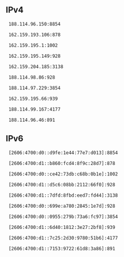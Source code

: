 ## IPv4
```
 188.114.96.150:8854
```
```
 162.159.193.106:878
```
```
 162.159.195.1:1002
```
```
 162.159.195.149:928
```
```
 162.159.204.185:3138
```
```
 188.114.98.86:928
```
```
 188.114.97.229:3854
```
```
 162.159.195.66:939
```
```
 188.114.99.167:4177
```
```
 188.114.96.46:891
```

## IPv6
```
 [2606:4700:d0::d9fe:1e44:77e7:d013]:8854
```
```
 [2606:4700:d1::b860:fcd4:8f9c:28d7]:878
```
```
 [2606:4700:d0::ce42:73db:c68b:0b1e]:1002
```
```
 [2606:4700:d1::d5c6:08bb:2112:66f0]:928
```
```
 [2606:4700:d1::7dfd:8fbd:eed7:fd44]:3138
```
```
 [2606:4700:d0::699e:a780:2845:1e7d]:928
```
```
 [2606:4700:d0::0955:279b:73a6:fc97]:3854
```
```
 [2606:4700:d1::6d40:1812:3e27:2bf8]:939
```
```
 [2606:4700:d1::7c25:2d30:9780:51b6]:4177
```
```
 [2606:4700:d1::7153:9722:61d8:3a86]:891
```
